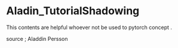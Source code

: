 # Aladin_TutorialShadowing
This contents are helpful whoever not be used to pytorch concept . 

source ; 
Aladdin Persson 
